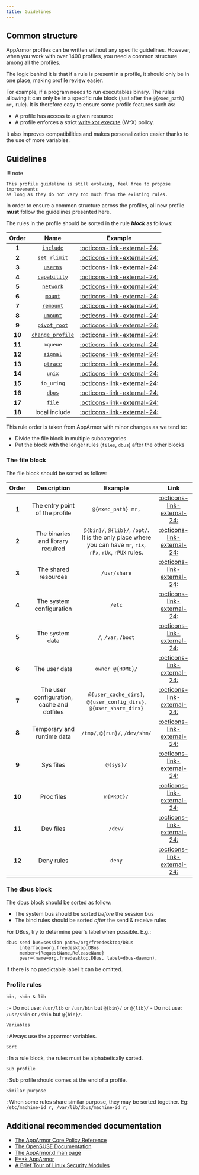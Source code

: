 ```yaml
---
title: Guidelines
---
```


## Common structure

AppArmor profiles can be written without any specific guidelines. However, when you work with over 1400 profiles, you need a common structure among all the profiles. 

The logic behind it is that if a rule is present in a profile, it should only be in one place, making profile review easier. 

For example, if a program needs to run executables binary. The rules allowing it can only be in a specific rule block (just after the `@{exec_path} mr,` rule). It is therefore easy to ensure some profile features such as:

* A profile has access to a given resource 
* A profile enforces a strict [write xor execute] (W^X) policy. 

It also improves compatibilities and makes personalization easier thanks to the use of more variables.

## Guidelines

!!! note

    This profile guideline is still evolving, feel free to propose improvements
    as long as they do not vary too much from the existing rules.

In order to ensure a common structure across the profiles, all new profile **must** follow the guidelines presented here.

The rules in the profile should be sorted in the rule ***block*** as follows:

| Order | Name | Example |
|:-----:|:----:|:-------:|
| **1** | [`include`](https://man.archlinux.org/man/apparmor.d.5##include_mechanism) | [:octicons-link-external-24:](https://github.com/search?q=repo%3Aroddhjav%2Fapparmor.d+NOT+path%3A*.md+include+%3Cabstractions%2F&type=code) |
| **2** | [`set rlimit`](https://man.archlinux.org/man/apparmor.d.5#rlimit_rules) | [:octicons-link-external-24:](https://github.com/search?q=repo%3Aroddhjav%2Fapparmor.d+NOT+path%3A*.md+set+rlimit&type=code) |
| **3** | [`userns`](https://gitlab.com/apparmor/apparmor/-/wikis/unprivileged_userns_restriction) | [:octicons-link-external-24:](https://github.com/search?q=repo%3Aroddhjav%2Fapparmor.d+NOT+path%3A*.md+userns&type=code) |
| **4** | [`capability`](https://gitlab.com/apparmor/apparmor/-/wikis/AppArmor_Core_Policy_Reference#capability-rules) | [:octicons-link-external-24:](https://github.com/search?q=repo%3Aroddhjav%2Fapparmor.d+NOT+path%3A*.md+capability&type=code) |
| **5** | [`network`](https://gitlab.com/apparmor/apparmor/-/wikis/AppArmor_Core_Policy_Reference#network-rules) | [:octicons-link-external-24:](https://github.com/search?q=repo%3Aroddhjav%2Fapparmor.d+NOT+path%3A*.md+%22+network+%22&type=code) |
| **6** | [`mount`](https://gitlab.com/apparmor/apparmor/-/wikis/AppArmor_Core_Policy_Reference#mount-rules-apparmor-28-and-later) | [:octicons-link-external-24:](https://github.com/search?q=repo%3Aroddhjav%2Fapparmor.d+NOT+path%3A*.md+%22++mount+%22&type=code) |
| **7** | [`remount`](https://gitlab.com/apparmor/apparmor/-/wikis/AppArmor_Core_Policy_Reference#remount) | [:octicons-link-external-24:](https://github.com/search?q=repo%3Aroddhjav%2Fapparmor.d+NOT+path%3A*.md+remount&type=code) |
| **8** | [`umount`](https://gitlab.com/apparmor/apparmor/-/wikis/AppArmor_Core_Policy_Reference#umount)| [:octicons-link-external-24:](https://github.com/search?q=repo%3Aroddhjav%2Fapparmor.d+NOT+path%3A*.md+%22umount+%22&type=code) |
| **9** | [`pivot_root`](https://gitlab.com/apparmor/apparmor/-/wikis/AppArmor_Core_Policy_Reference#pivot_root)| [:octicons-link-external-24:](https://github.com/search?q=repo%3Aroddhjav%2Fapparmor.d+NOT+path%3A*.md+pivot_root&type=code) |
| **10** | [`change_profile`](https://gitlab.com/apparmor/apparmor/-/wikis/AppArmor_Core_Policy_Reference#change_profile)| [:octicons-link-external-24:](https://github.com/search?q=repo%3Aroddhjav%2Fapparmor.d+NOT+path%3A*.md+change_profile+&type=code) |
| **11** | `mqueue` | [:octicons-link-external-24:]() |
| **12** | [`signal`](https://gitlab.com/apparmor/apparmor/-/wikis/AppArmor_Core_Policy_Reference#signals)| [:octicons-link-external-24:](https://github.com/search?q=repo%3Aroddhjav%2Fapparmor.d+NOT+path%3A*.md+%22signal+%22&type=code) |
| **13** | [`ptrace`](https://man.archlinux.org/man/apparmor.d.5#PTrace_rules) | [:octicons-link-external-24:](https://github.com/search?q=repo%3Aroddhjav%2Fapparmor.d+NOT+path%3A*.md+%22ptrace+%22&type=code) |
| **14** | [`unix`](https://man.archlinux.org/man/apparmor.d.5#Unix_socket_rules) | [:octicons-link-external-24:](https://github.com/search?q=repo%3Aroddhjav%2Fapparmor.d+NOT+path%3A*.md+%22unix+%22&type=code) |
| **15** | `io_uring` | [:octicons-link-external-24:]() |
| **16** | [`dbus`](https://gitlab.com/apparmor/apparmor/-/wikis/AppArmor_Core_Policy_Reference#dbus-rules) | [:octicons-link-external-24:](https://github.com/search?q=repo%3Aroddhjav%2Fapparmor.d+NOT+path%3A*.md++NOT+path%3A*.go+%22+dbus+%22&type=code) |
| **17** | [`file`](https://gitlab.com/apparmor/apparmor/-/wikis/AppArmor_Core_Policy_Reference#file-access-rules) | [:octicons-link-external-24:](https://github.com/roddhjav/apparmor.d/blob/2e4788c51ef73798c0ac94993af3cd769723e8e4/apparmor.d/groups/gnome/gnome-shell#L481-L663) |
| **18** | local include | [:octicons-link-external-24:](https://github.com/search?q=repo%3Aroddhjav%2Fapparmor.d+NOT+path%3A*.md+include+if+exists+%3Clocal&type=code) |


This rule order is taken from AppArmor with minor changes as we tend to:

- Divide the file block in multiple subcategories
- Put the block with the longer rules (`files`, `dbus`) after the other blocks

### The file block

The file block should be sorted as follow:

| Order | Description | Example | Link |
|:-----:|:-----------:|:-------:|:------:|
| **1** | The entry point of the profile | `@{exec_path} mr,` | [:octicons-link-external-24:](https://github.com/roddhjav/apparmor.d/blob/2e4788c51ef73798c0ac94993af3cd769723e8e4/apparmor.d/groups/gnome/gdm#L67) |
| **2** | The binaries and library required | `@{bin}/`, `@{lib}/`, `/opt/`. It is the only place where you can have `mr`, `rix`, `rPx`, `rUx`, `rPUX` rules. | [:octicons-link-external-24:](https://github.com/roddhjav/apparmor.d/blob/2e4788c51ef73798c0ac94993af3cd769723e8e4/apparmor.d/groups/gnome/gdm#L69-L76) | 
| **3** | The shared resources | `/usr/share` | [:octicons-link-external-24:](https://github.com/roddhjav/apparmor.d/blob/2e4788c51ef73798c0ac94993af3cd769723e8e4/apparmor.d/groups/network/NetworkManager#L111-L120) | 
| **4** | The system configuration | `/etc` | [:octicons-link-external-24:](https://github.com/roddhjav/apparmor.d/blob/2e4788c51ef73798c0ac94993af3cd769723e8e4/apparmor.d/groups/network/NetworkManager#L111-L120) | 
| **5** | The system data | `/`, `/var`, `/boot` | [:octicons-link-external-24:](https://github.com/roddhjav/apparmor.d/blob/2e4788c51ef73798c0ac94993af3cd769723e8e4/apparmor.d/groups/gnome/tracker-extract#L83-L93) | 
| **6** | The user data | `owner @{HOME}/` | [:octicons-link-external-24:](https://github.com/roddhjav/apparmor.d/blob/2e4788c51ef73798c0ac94993af3cd769723e8e4/apparmor.d/groups/gnome/tracker-extract#L96-L98) | 
| **7** | The user configuration, cache and dotfiles | `@{user_cache_dirs}`, `@{user_config_dirs}`,  `@{user_share_dirs}` | [:octicons-link-external-24:](https://github.com/roddhjav/apparmor.d/blob/2e4788c51ef73798c0ac94993af3cd769723e8e4/apparmor.d/groups/browsers/firefox#L179-L202) | 
| **8** | Temporary and runtime data | `/tmp/`, `@{run}/`, `/dev/shm/` | [:octicons-link-external-24:]() | 
| **9** | Sys files | `@{sys}/` | [:octicons-link-external-24:]() | 
| **10** | Proc files | `@{PROC}/` | [:octicons-link-external-24:]() | 
| **11** | Dev files | `/dev/` | [:octicons-link-external-24:]() | 
| **12** | Deny rules | `deny` | [:octicons-link-external-24:]() | 

### The dbus block


The dbus block should be sorted as follow:

- The system bus should be sorted *before* the session bus
- The bind rules should be sorted *after* the send & receive rules

For DBus, try to determine peer's label when possible. E.g.:
```
dbus send bus=session path=/org/freedesktop/DBus
     interface=org.freedesktop.DBus
     member={RequestName,ReleaseName}
     peer=(name=org.freedesktop.DBus, label=dbus-daemon),
```
If there is no predictable label it can be omitted.

### Profile rules

`bin, sbin & lib`

:   - Do not use: `/usr/lib` or `/usr/bin` but `@{bin}/` or `@{lib}/`
    - Do not use: `/usr/sbin` or `/sbin` but `@{bin}/`.

`Variables`

:   Always use the apparmor variables.

`Sort`

:   In a rule block, the rules must be alphabetically sorted.

`Sub profile`

:   Sub profile should comes at the end of a profile.

`Similar purpose`

:   When some rules share similar purpose, they may be sorted together. Eg:
    ```
    /etc/machine-id r,
    /var/lib/dbus/machine-id r,
    ```


## Additional recommended documentation

* [The AppArmor Core Policy Reference](https://gitlab.com/apparmor/apparmor/-/wikis/AppArmor_Core_Policy_Reference)
* [The OpenSUSE Documentation](https://doc.opensuse.org/documentation/leap/security/html/book-security/part-apparmor.html)
* [The AppArmor.d man page](https://man.archlinux.org/man/apparmor.d.5)
* [F**k AppArmor](https://presentations.nordisch.org/apparmor/#/)
* [A Brief Tour of Linux Security Modules](https://www.starlab.io/blog/a-brief-tour-of-linux-security-modules)

[write xor execute]: https://en.wikipedia.org/wiki/W%5EX
